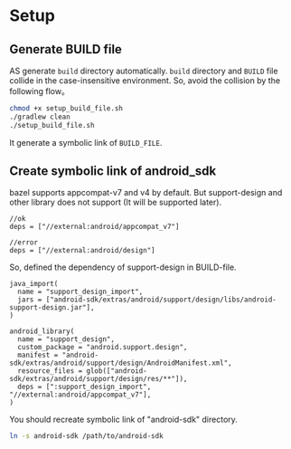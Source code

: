 # Setup 

## Generate BUILD file

AS generate `build` directory automatically. 
`build` directory and `BUILD` file collide in the case-insensitive environment.
So, avoid the collision by the following flow。

```sh
chmod +x setup_build_file.sh
./gradlew clean
./setup_build_file.sh
```

It generate a symbolic link of `BUILD_FILE`.

## Create symbolic link of android_sdk

bazel supports appcompat-v7 and v4 by default. But support-design and other library does not support (It will be supported later).

```
//ok
deps = ["//external:android/appcompat_v7"] 

//error
deps = ["//external:android/design"] 
```

So, defined the dependency of support-design in BUILD-file. 

```
java_import(
  name = "support_design_import",
  jars = ["android-sdk/extras/android/support/design/libs/android-support-design.jar"],
)

android_library(
  name = "support_design",
  custom_package = "android.support.design",
  manifest = "android-sdk/extras/android/support/design/AndroidManifest.xml",
  resource_files = glob(["android-sdk/extras/android/support/design/res/**"]),
  deps = [":support_design_import",  "//external:android/appcompat_v7"],
)
```

You should recreate symbolic link of "android-sdk" directory.

```sh
ln -s android-sdk /path/to/android-sdk
```

